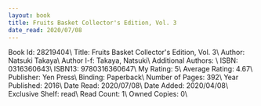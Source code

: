 ```yaml
---
layout: book
title: Fruits Basket Collector's Edition, Vol. 3
date_read: 2020/07/08
---
```


Book Id: 28219404\ 
Title: Fruits Basket Collector's Edition, Vol. 3\ 
Author: Natsuki Takaya\ 
Author l-f: Takaya, Natsuki\ 
Additional Authors: \ 
ISBN: 0316360643\ 
ISBN13: 9780316360647\ 
My Rating: 5\ 
Average Rating: 4.67\ 
Publisher: Yen Press\ 
Binding: Paperback\ 
Number of Pages: 392\ 
Year Published: 2016\ 
Date Read: 2020/07/08\ 
Date Added: 2020/04/08\ 
Exclusive Shelf: read\ 
Read Count: 1\ 
Owned Copies: 0\ 

